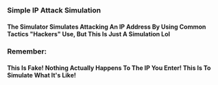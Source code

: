 ### Simple IP Attack Simulation
#### The Simulator Simulates Attacking An IP Address By Using Common Tactics "Hackers" Use, But This Is Just A Simulation Lol
### Remember:
#### This Is Fake! Nothing Actually Happens To The IP You Enter! This Is To Simulate What It's Like!
